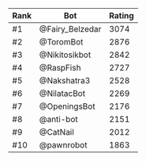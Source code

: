 Rank|Bot|Rating
---|---|---
#1|@Fairy_Belzedar|3074
#2|@ToromBot|2876
#3|@Nikitosikbot|2842
#4|@RaspFish|2727
#5|@Nakshatra3|2528
#6|@NilatacBot|2269
#7|@OpeningsBot|2176
#8|@anti-bot|2151
#9|@CatNail|2012
#10|@pawnrobot|1863
